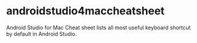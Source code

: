 androidstudio4maccheatsheet
===========================

Android Studio for Mac Cheat sheet lists all most useful keyboard shortcut by default in Android Studio.
